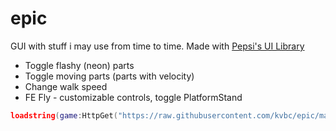 # epic
GUI with stuff i may use from time to time. Made with [Pepsi's UI Library](https://v3rmillion.net/showthread.php?tid=1139856)
- Toggle flashy (neon) parts
- Toggle moving parts (parts with velocity)
- Change walk speed
- FE Fly - customizable controls, toggle PlatformStand

```lua
loadstring(game:HttpGet("https://raw.githubusercontent.com/kvbc/epic/main/epic.lua", true))()
```
